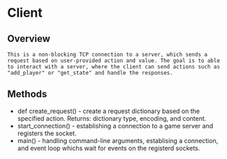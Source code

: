 # Client

## Overview 
    This is a non-blocking TCP connection to a server, which sends a request based on user-provided action and value. The goal is to able to interact with a server, where the client can send actions such as "add_player" or "get_state" and handle the responses. 

## Methods
* def create_request() - create a request dictionary based on the specified action. Returns: dictionary type, encoding, and content. 
* start_connection() - establishing a connection to a game server and registers the socket. 
* main() - handling command-line arguments, establising a connection, and event loop whichs wait for events on the registerd sockets. 
